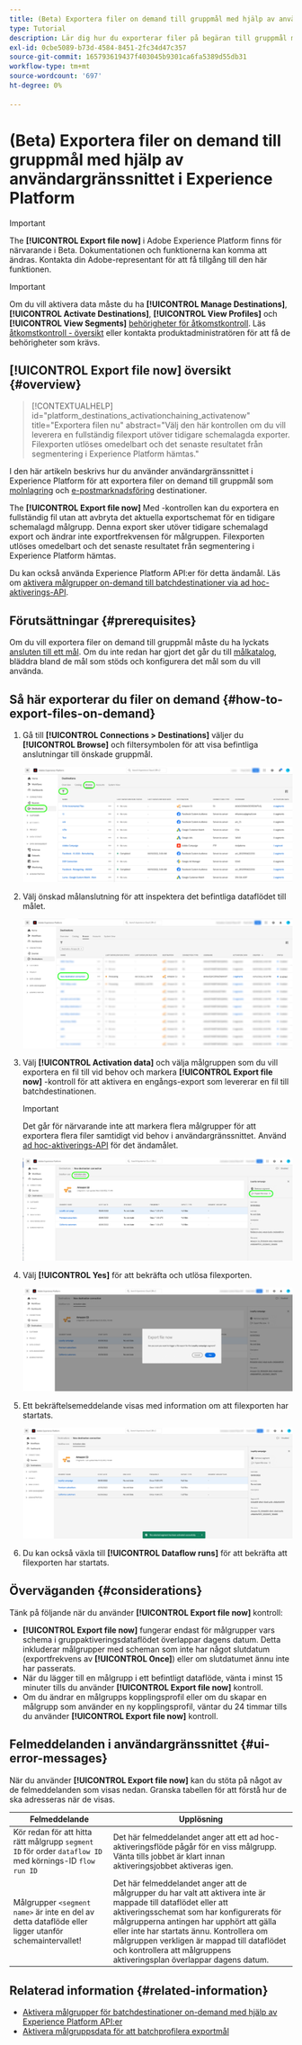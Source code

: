 ```yaml
---
title: (Beta) Exportera filer on demand till gruppmål med hjälp av användargränssnittet i Experience Platform
type: Tutorial
description: Lär dig hur du exporterar filer på begäran till gruppmål med hjälp av användargränssnittet i Experience Platform.
exl-id: 0cbe5089-b73d-4584-8451-2fc34d47c357
source-git-commit: 165793619437f403045b9301ca6fa5389d55db31
workflow-type: tm+mt
source-wordcount: '697'
ht-degree: 0%

---
```


# (Beta) Exportera filer on demand till gruppmål med hjälp av användargränssnittet i Experience Platform

>[!IMPORTANT]
>
>The **[!UICONTROL Export file now]** i Adobe Experience Platform finns för närvarande i Beta. Dokumentationen och funktionerna kan komma att ändras.
>Kontakta din Adobe-representant för att få tillgång till den här funktionen.

>[!IMPORTANT]
> 
>Om du vill aktivera data måste du ha **[!UICONTROL Manage Destinations]**, **[!UICONTROL Activate Destinations]**, **[!UICONTROL View Profiles]** och **[!UICONTROL View Segments]** [behörigheter för åtkomstkontroll](/help/access-control/home.md#permissions). Läs [åtkomstkontroll - översikt](/help/access-control/ui/overview.md) eller kontakta produktadministratören för att få de behörigheter som krävs.

## **[!UICONTROL Export file now]** översikt {#overview}

>[!CONTEXTUALHELP]
>id="platform_destinations_activationchaining_activatenow"
>title="Exportera filen nu"
>abstract="Välj den här kontrollen om du vill leverera en fullständig filexport utöver tidigare schemalagda exporter. Filexporten utlöses omedelbart och det senaste resultatet från segmentering i Experience Platform hämtas."

I den här artikeln beskrivs hur du använder användargränssnittet i Experience Platform för att exportera filer on demand till gruppmål som [molnlagring](/help/destinations/catalog/cloud-storage/overview.md) och [e-postmarknadsföring](/help/destinations/catalog/email-marketing/overview.md) destinationer.

The **[!UICONTROL Export file now]** Med -kontrollen kan du exportera en fullständig fil utan att avbryta det aktuella exportschemat för en tidigare schemalagd målgrupp. Denna export sker utöver tidigare schemalagd export och ändrar inte exportfrekvensen för målgruppen. Filexporten utlöses omedelbart och det senaste resultatet från segmentering i Experience Platform hämtas.

Du kan också använda Experience Platform API:er för detta ändamål. Läs om [aktivera målgrupper on-demand till batchdestinationer via ad hoc-aktiverings-API](/help/destinations/api/ad-hoc-activation-api.md).

## Förutsättningar {#prerequisites}

Om du vill exportera filer on demand till gruppmål måste du ha lyckats [ansluten till ett mål](./connect-destination.md). Om du inte redan har gjort det går du till [målkatalog](../catalog/overview.md), bläddra bland de mål som stöds och konfigurera det mål som du vill använda.

## Så här exporterar du filer on demand {#how-to-export-files-on-demand}

1. Gå till **[!UICONTROL Connections > Destinations]** väljer du **[!UICONTROL Browse]** och filtersymbolen för att visa befintliga anslutningar till önskade gruppmål.

   ![Bildmarkering som visar hur du kommer till fliken Bläddra och filtrerar befintliga dataflöden.](../assets/ui/activate-on-demand/browse-tab.png)

2. Välj önskad målanslutning för att inspektera det befintliga dataflödet till målet.

   ![En bild som framhäver ett filtrerat dataflöde.](../assets/ui/activate-on-demand/filtered-dataflow.png)

3. Välj **[!UICONTROL Activation data]** och välja målgruppen som du vill exportera en fil till vid behov och markera **[!UICONTROL Export file now]** -kontroll för att aktivera en engångs-export som levererar en fil till batchdestinationen.

   >[!IMPORTANT]
   >
   >Det går för närvarande inte att markera flera målgrupper för att exportera flera filer samtidigt vid behov i användargränssnittet. Använd [ad hoc-aktiverings-API](/help/destinations/api/ad-hoc-activation-api.md) för det ändamålet.

   ![Bild som markerar knappen Exportera fil nu.](../assets/ui/activate-on-demand/activate-segment-on-demand.png)

4. Välj **[!UICONTROL Yes]** för att bekräfta och utlösa filexporten.

   ![Bild som visar bekräftelsedialogrutan för exportfilen.](../assets/ui/activate-on-demand/confirm-activation.png)

5. Ett bekräftelsemeddelande visas med information om att filexporten har startats.

   ![Bild som visar en bekräftelse på lyckad ad ad ad hoc-aktivering.](../assets/ui/activate-on-demand/ad-hoc-success.png)

6. Du kan också växla till **[!UICONTROL Dataflow runs]** för att bekräfta att filexporten har startats.

## Överväganden {#considerations}

Tänk på följande när du använder **[!UICONTROL Export file now]** kontroll:

* **[!UICONTROL Export file now]** fungerar endast för målgrupper vars schema i gruppaktiveringsdataflödet överlappar dagens datum. Detta inkluderar målgrupper med scheman som inte har något slutdatum (exportfrekvens av **[!UICONTROL Once]**) eller om slutdatumet ännu inte har passerats.
* När du lägger till en målgrupp i ett befintligt dataflöde, vänta i minst 15 minuter tills du använder **[!UICONTROL Export file now]** kontroll.
* Om du ändrar en målgrupps kopplingsprofil eller om du skapar en målgrupp som använder en ny kopplingsprofil, väntar du 24 timmar tills du använder **[!UICONTROL Export file now]** kontroll.

## Felmeddelanden i användargränssnittet {#ui-error-messages}

När du använder **[!UICONTROL Export file now]** kan du stöta på något av de felmeddelanden som visas nedan. Granska tabellen för att förstå hur de ska adresseras när de visas.

| Felmeddelande | Upplösning |
|---------|----------|
| Kör redan för att hitta rätt målgrupp `segment ID` för order `dataflow ID` med körnings-ID `flow run ID` | Det här felmeddelandet anger att ett ad hoc-aktiveringsflöde pågår för en viss målgrupp. Vänta tills jobbet är klart innan aktiveringsjobbet aktiveras igen. |
| Målgrupper `<segment name>` är inte en del av detta dataflöde eller ligger utanför schemaintervallet! | Det här felmeddelandet anger att de målgrupper du har valt att aktivera inte är mappade till dataflödet eller att aktiveringsschemat som har konfigurerats för målgrupperna antingen har upphört att gälla eller inte har startats ännu. Kontrollera om målgruppen verkligen är mappad till dataflödet och kontrollera att målgruppens aktiveringsplan överlappar dagens datum. |

## Relaterad information {#related-information}

* [Aktivera målgrupper för batchdestinationer on-demand med hjälp av Experience Platform API:er](/help/destinations/api/ad-hoc-activation-api.md)
* [Aktivera målgruppsdata för att batchprofilera exportmål](/help/destinations/ui/activate-batch-profile-destinations.md)
